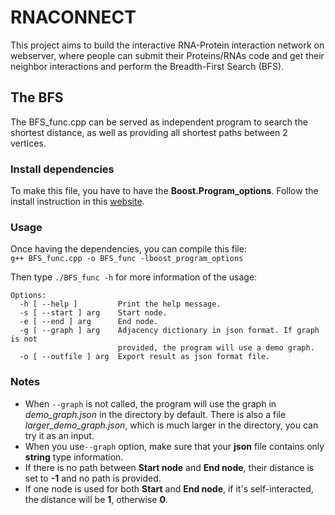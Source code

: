 # RNACONNECT
This project aims to build the interactive RNA-Protein interaction network on webserver, where people can submit their Proteins/RNAs code and get their neighbor interactions and perform the Breadth-First Search (BFS). 

## The BFS
The BFS_func.cpp can be served as independent program to search the shortest distance, as well as providing all shortest paths between 2 vertices.

### Install dependencies
To make this file, you have to have the <b>Boost.Program_options</b>. Follow the install instruction in this [website](https://www.boost.org/).

### Usage
Once having the dependencies, you can compile this file:<br>
```g++ BFS_func.cpp -o BFS_func -lboost_program_options```

Then type ```./BFS_func -h``` for more information of the usage:
```
Options:
  -h [ --help ]         Print the help message.
  -s [ --start ] arg    Start node.
  -e [ --end ] arg      End node.
  -g [ --graph ] arg    Adjacency dictionary in json format. If graph is not 
                        provided, the program will use a demo graph.
  -o [ --outfile ] arg  Export result as json format file.
```


### Notes
- When ```--graph``` is not called, the program will use the graph in <i>demo_graph.json</i> in the directory by default. There is also a file <i>larger_demo_graph.json</i>, which is much larger in the directory, you can try it as an input.
- When you use```--graph``` option, make sure that your <b>json</b> file contains only <b>string</b> type information. 
- If there is no path between <b>Start node</b> and <b>End node</b>, their distance is set to <b>-1</b> and no path is provided.
- If one node is used for both <b>Start</b> and <b>End node</b>, if it's self-interacted, the distance will be <b>1</b>, otherwise <b>0</b>.










